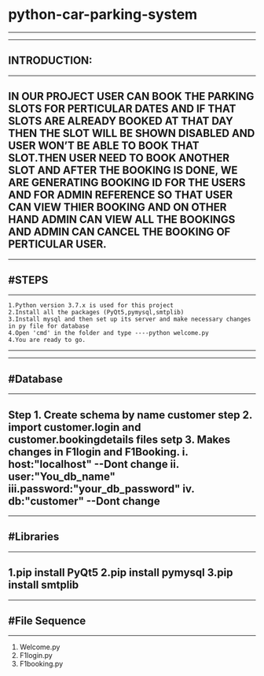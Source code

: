 # python-car-parking-system
-------------------------------------------------------------------------------------
-------------------------------------------------------------------------------------
 INTRODUCTION: 
-------------------------------------------------------------------------------------
-------------------------------------------------------------------------------------
IN OUR PROJECT USER CAN BOOK THE PARKING SLOTS FOR PERTICULAR DATES AND IF THAT SLOTS ARE ALREADY BOOKED AT THAT DAY THEN THE SLOT WILL BE SHOWN DISABLED AND USER WON’T BE ABLE TO BOOK THAT SLOT.THEN USER NEED TO BOOK ANOTHER SLOT AND AFTER THE BOOKING IS DONE, WE ARE GENERATING BOOKING ID FOR THE USERS AND FOR ADMIN REFERENCE SO THAT USER CAN VIEW THIER BOOKING AND ON OTHER HAND ADMIN CAN VIEW ALL THE BOOKINGS AND ADMIN CAN CANCEL THE BOOKING OF PERTICULAR USER. 
-------------------------------------------------------------------------------------
-------------------------------------------------------------------------------------
#STEPS
-------------------------------------------------------------------------------------
-------------------------------------------------------------------------------------
	1.Python version 3.7.x is used for this project
    2.Install all the packages (PyQt5,pymysql,smtplib)
    3.Install mysql and then set up its server and make necessary changes in py file for database
    4.Open 'cmd' in the folder and type ----python welcome.py
    4.You are ready to go.
-------------------------------------------------------------------------------------
-------------------------------------------------------------------------------------
#Database
-------------------------------------------------------------------------------------
-------------------------------------------------------------------------------------
Step 1. Create schema by name customer
step 2. import customer.login and customer.bookingdetails files
setp 3. Makes changes in F1login and F1Booking.
		i.  host:"localhost"   --Dont change
		ii. user:"You_db_name"
		iii.password:"your_db_password"
		iv. db:"customer" --Dont change
-------------------------------------------------------------------------------------
-------------------------------------------------------------------------------------
#Libraries
-------------------------------------------------------------------------------------
-------------------------------------------------------------------------------------
1.pip install PyQt5
2.pip install pymysql
3.pip install smtplib
-------------------------------------------------------------------------------------
-------------------------------------------------------------------------------------
#File Sequence
-------------------------------------------------------------------------------------
-------------------------------------------------------------------------------------
1. Welcome.py
2. F1login.py
3. F1booking.py
